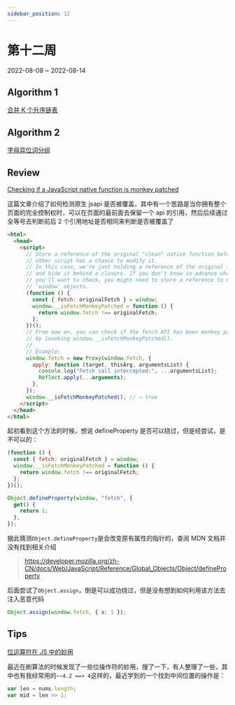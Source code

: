 ```yaml
---
sidebar_position: 12
---
```


# 第十二周

2022-08-08 ~ 2022-08-14

## Algorithm 1

[合并 K 个升序链表](https://github.com/JunwuHuang/leetcode-daily/blob/master/merge-k-sorted-lists/%E5%90%88%E5%B9%B6K%E4%B8%AA%E5%8D%87%E5%BA%8F%E9%93%BE%E8%A1%A8.md)

## Algorithm 2

[字母异位词分组](https://github.com/JunwuHuang/leetcode-daily/blob/master/group-anagrams/%E5%AD%97%E6%AF%8D%E5%BC%82%E4%BD%8D%E8%AF%8D%E5%88%86%E7%BB%84.md)

## Review

[Checking if a JavaScript native function is monkey patched](https://mmazzarolo.com/blog/2022-07-30-checking-if-a-javascript-native-function-was-monkey-patched/)

这篇文章介绍了如何检测原生 jsapi 是否被覆盖，其中有一个思路是当你拥有整个页面的完全控制权时，可以在页面的最前面去保留一个 api 的引用，然后后续通过全等号去判断前后 2 个引用地址是否相同来判断是否被覆盖了

```html
<html>
  <head>
    <script>
      // Store a reference of the original "clean" native function before any
      // other script has a chance to modify it.
      // In this case, we're just holding a reference of the original fetch API
      // and hide it behind a closure. If you don't know in advance what API
      // you'll want to check, you might need to store a reference to multiple
      // `window` objects.
      (function () {
        const { fetch: originalFetch } = window;
        window.__isFetchMonkeyPatched = function () {
          return window.fetch !== originalFetch;
        };
      })();
      // From now on, you can check if the fetch API has been monkey patched
      // by invoking window.__isFetchMonkeyPatched().
      //
      // Example:
      window.fetch = new Proxy(window.fetch, {
        apply: function (target, thisArg, argumentsList) {
          console.log("Fetch call intercepted:", ...argumentsList);
          Reflect.apply(...arguments);
        },
      });
      window.__isFetchMonkeyPatched(); // → true
    </script>
  </head>
</html>
```

起初看到这个方法的时候，想说 defineProperty 是否可以绕过，但是经尝试，是不可以的：

```javascript
(function () {
  const { fetch: originalFetch } = window;
  window.__isFetchMonkeyPatched = function () {
    return window.fetch !== originalFetch;
  };
})();

Object.defineProperty(window, "fetch", {
  get() {
    return 1;
  },
});
```

据此猜测`Object.defineProperty`是会改变原有属性的指针的，查阅 MDN 文档并没有找到相关介绍

> https://developer.mozilla.org/zh-CN/docs/Web/JavaScript/Reference/Global_Objects/Object/defineProperty

后面尝试了`Object.assign`，倒是可以成功绕过，但是没有想到如何利用该方法去注入恶意代码

```javascript
Object.assign(window.fetch, { a: 1 });
```

## Tips

[位运算符在 JS 中的妙用](https://juejin.cn/post/6844903568906911752)

最近在刷算法的时候发现了一些位操作符的妙用，搜了一下，有人整理了一些，其中也有我经常用的`~~4.2 ==> 4`这样的，最近学到的一个找到中间位置的操作是：

```javascript
var len = nums.length;
var mid = len >> 1;
```
